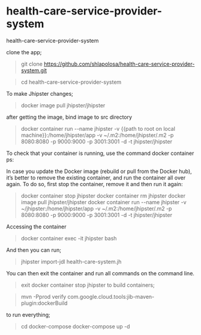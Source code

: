 # health-care-service-provider-system
health-care-service-provider-system

clone the app;

> git clone https://github.com/shlapolosa/health-care-service-provider-system.git

> cd health-care-service-provider-system


To make Jhipster changes;

>docker image pull jhipster/jhipster

after getting the image, bind image to src directory

> docker container run --name jhipster -v {{path to root on local machine}}:/home/jhipster/app -v ~/.m2:/home/jhipster/.m2 -p 8080:8080 -p 9000:9000 -p 3001:3001 -d -t jhipster/jhipster

To check that your container is running, use the command docker container ps:

In case you update the Docker image (rebuild or pull from the Docker hub), it’s better to remove the existing container, and run the container all over again. To do so, first stop the container, remove it and then run it again:

> docker container stop jhipster
> docker container rm jhipster
> docker image pull jhipster/jhipster
> docker container run --name jhipster -v ~/jhipster:/home/jhipster/app -v ~/.m2:/home/jhipster/.m2 -p 8080:8080 -p 9000:9000 -p 3001:3001 -d -t jhipster/jhipster


Accessing the container

> docker container exec -it jhipster bash

And then you can run;

>jhipster import-jdl health-care-system.jh

You can then exit the container and run all commands on the command line.
> exit
> docker container stop jhipster
to build containers;

> mvn -Pprod verify com.google.cloud.tools:jib-maven-plugin:dockerBuild

to run everything;

>cd docker-compose
>docker-compose up -d
